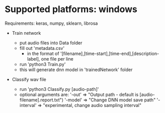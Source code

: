 # Supported platforms: windows

Requirements: keras, numpy, sklearn, librosa

* Train network
	- put audio files into Data folder
	- fill out 'metadata.csv' 
		- in the format of '[filename],[time-start],[time-end],[description-label], one file per line
	- run 'python3 Train.py'
	- this will generate dnn model in 'trainedNetwork' folder

* Classify wav file
	- run 'python3 Classify.py [audio-path]'
	- optional arguments are:
		'-out'  => "Output path - default is [audio-filename].report.txt")
		'-model'  =>  "Change DNN model save path"
		'-interval' => "experimental, change audio sampling interval"

